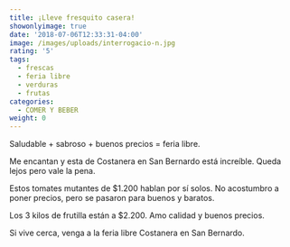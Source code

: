 ```yaml
---
title: ¡Lleve fresquito casera!
showonlyimage: true
date: '2018-07-06T12:33:31-04:00'
image: /images/uploads/interrogacio-n.jpg
rating: '5'
tags:
  - frescas
  - feria libre
  - verduras
  - frutas
categories:
  - COMER Y BEBER
weight: 0
---
```

Saludable + sabroso + buenos precios = feria libre.

Me encantan y esta de Costanera en San Bernardo está increíble. Queda lejos pero vale la pena. 

Estos tomates mutantes de $1.200 hablan por sí solos. No acostumbro a poner precios, pero se pasaron para buenos y baratos. 

Los 3 kilos de frutilla están a $2.200. Amo calidad y buenos precios.

Si vive cerca, venga a la feria libre Costanera en San Bernardo.
